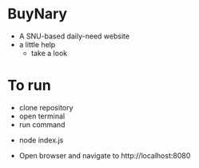 # BuyNary
- A SNU-based daily-need website
- a little help
  * take a look

# To run
- clone repository
- open terminal
- run command 
 * node index.js
- Open browser and navigate to http://localhost:8080
